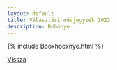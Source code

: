 ```yaml
---
layout: default
title: Választási névjegyzék 2022
description: Böhönye
---
```


{% include Booxhooxnye.html %}

[Vissza](./)